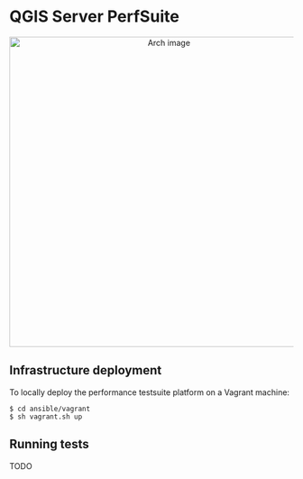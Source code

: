# QGIS Server PerfSuite

<p align="center">
  <img src="https://github.com/Oslandia/QGIS-Server-PerfSuite/blob/master/docs/arch.png" width="550" title="Arch image">
</p>

## Infrastructure deployment

To locally deploy the performance testsuite platform on a Vagrant machine:

```
$ cd ansible/vagrant
$ sh vagrant.sh up
```

## Running tests

TODO

